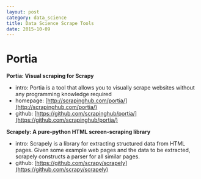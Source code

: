 ```yaml
---
layout: post
category: data_science 
title: Data Science Scrape Tools
date: 2015-10-09
---
```


# Portia

**Portia: Visual scraping for Scrapy**

- intro: Portia is a tool that allows you to visually scrape websites 
without any programming knowledge required
- homepage: [http://scrapinghub.com/portia/](http://scrapinghub.com/portia/)
- github: [https://github.com/scrapinghub/portia/](https://github.com/scrapinghub/portia/)

**Scrapely: A pure-python HTML screen-scraping library**

- intro: Scrapely is a library for extracting structured data from HTML pages. 
Given some example web pages and the data to be extracted, scrapely constructs a parser for all similar pages.
- github: [https://github.com/scrapy/scrapely](https://github.com/scrapy/scrapely)